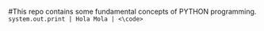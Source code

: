 #This repo contains some fundamental concepts of PYTHON programming.
<code>
	system.out.print | Hola Mola |
<\code>
